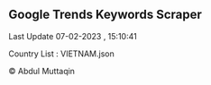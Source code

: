 

## Google Trends Keywords Scraper 
 
Last Update 07-02-2023 , 15:10:41

Country List :
VIETNAM.json



© Abdul Muttaqin 

